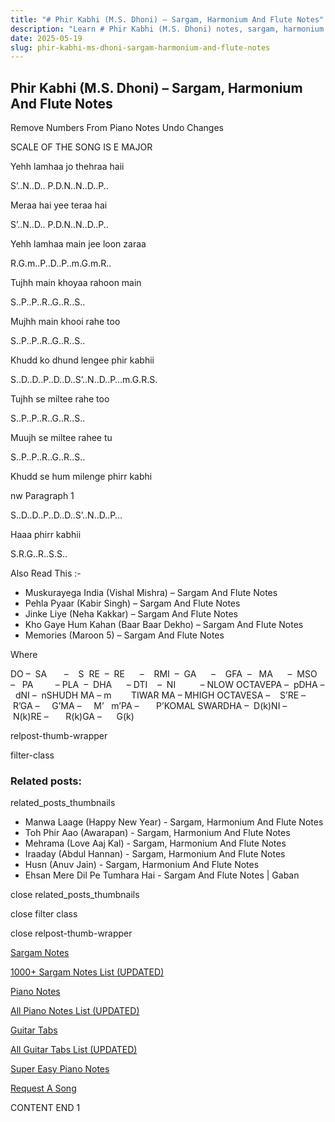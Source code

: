 ```yaml
---
title: "# Phir Kabhi (M.S. Dhoni) – Sargam, Harmonium And Flute Notes"
description: "Learn # Phir Kabhi (M.S. Dhoni) notes, sargam, harmonium notations and flute notes. Easy step-by-step tutorial for beginners."
date: 2025-05-19
slug: phir-kabhi-ms-dhoni-sargam-harmonium-and-flute-notes
---
```


## Phir Kabhi (M.S. Dhoni) – Sargam, Harmonium And Flute Notes

Remove Numbers From Piano Notes
Undo Changes

SCALE OF THE SONG IS E MAJOR

Yehh lamhaa jo thehraa haii

S’..N..D.. P.D.N..N..D..P..

Meraa hai yee teraa hai

S’..N..D.. P.D.N..N..D..P..

Yehh lamhaa main jee loon zaraa

R.G.m..P..D..P..m.G.m.R..

Tujhh main khoyaa rahoon main

S..P..P..R..G..R..S..

Mujhh main khooi rahe too

S..P..P..R..G..R..S..

Khudd ko dhund lengee phir kabhii

S..D..D..P..D..D..S’..N..D..P…m.G.R.S.

Tujhh se miltee rahe too

S..P..P..R..G..R..S..

Muujh se miltee rahee tu

S..P..P..R..G..R..S..

Khudd se hum milenge phirr kabhi

nw Paragraph 1

S..D..D..P..D..D..S’..N..D..P…

Haaa phirr kabhii

S.R.G..R..S.S..



Also Read This :-



* Muskurayega India (Vishal Mishra) – Sargam And Flute Notes
* Pehla Pyaar (Kabir Singh) – Sargam And Flute Notes
* Jinke Liye (Neha Kakkar) – Sargam And Flute Notes
* Kho Gaye Hum Kahan (Baar Baar Dekho) – Sargam And Flute Notes
* Memories (Maroon 5) – Sargam And Flute Notes

Where



DO –  SA       –    S  RE  –  RE      –    RMI  –  GA      –    GFA  –   MA      –  MSO  –   PA         – PLA  –  DHA      – DTI    –  NI          – NLOW OCTAVEPA –  pDHA –  dNI –  nSHUDH MA – m        TIWAR MA – MHIGH OCTAVESA –    S’RE –     R’GA –     G’MA –     M’   m’PA –       P’KOMAL SWARDHA –  D(k)NI –       N(k)RE –       R(k)GA –      G(k)



relpost-thumb-wrapper

filter-class

### Related posts:

related_posts_thumbnails

* Manwa Laage (Happy New Year) - Sargam, Harmonium And Flute Notes
* Toh Phir Aao (Awarapan) - Sargam, Harmonium And Flute Notes
* Mehrama (Love Aaj Kal) - Sargam, Harmonium And Flute Notes
* Iraaday (Abdul Hannan) - Sargam, Harmonium And Flute Notes
* Husn (Anuv Jain) - Sargam, Harmonium And Flute Notes
* Ehsan Mere Dil Pe Tumhara Hai - Sargam And Flute Notes | Gaban

close related_posts_thumbnails

close filter class

close relpost-thumb-wrapper

[Sargam Notes](https://www.notationsworld.com/sargam-notes.html)

[1000+ Sargam Notes List (UPDATED)](https://www.notationsworld.com/all-songs-list-sargam-notes.html)

[Piano Notes](https://www.notationsworld.com/piano-notes.html)

[All Piano Notes List (UPDATED)](https://www.notationsworld.com/all-songs-list-piano-notes.html)

[Guitar Tabs](https://www.notationsworld.com/guitar-tabs.html)

[All Guitar Tabs List (UPDATED)](https://www.notationsworld.com/all-songs-list-guitar-tabs.html)

[Super Easy Piano Notes](https://studywall.in/)

[Request A Song](https://www.notationsworld.com/request-a-song.html)

CONTENT END 1

